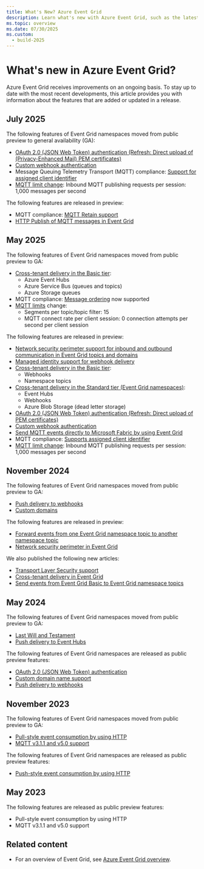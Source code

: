 ```yaml
---
title: What's New? Azure Event Grid
description: Learn what's new with Azure Event Grid, such as the latest release notes, known issues, bug fixes, deprecated functionality, and upcoming changes.
ms.topic: overview
ms.date: 07/30/2025
ms.custom:
  - build-2025
---
```


# What's new in Azure Event Grid?

Azure Event Grid receives improvements on an ongoing basis. To stay up to date with the most recent developments, this article provides you with information about the features that are added or updated in a release.

## July 2025

The following features of Event Grid namespaces moved from public preview to general availability (GA):

- [OAuth 2.0 (JSON Web Token) authentication (Refresh: Direct upload of (Privacy-Enhanced Mail) PEM certificates)](authenticate-with-namespaces-using-json-web-tokens.md#configure-oauth-20-jwt-authentication-settings-on-your-event-grid-namespace---direct-upload)
- [Custom webhook authentication](authenticate-with-namespaces-using-webhook-authentication.md)
- Message Queuing Telemetry Transport (MQTT) compliance: [Support for assigned client identifier](mqtt-support.md#assigned-client-identifiers)
- [MQTT limit change](quotas-limits.md): Inbound MQTT publishing requests per session: 1,000 messages per second

The following features are released in preview:

- MQTT compliance: [MQTT Retain support](mqtt-retain.md)
- [HTTP Publish of MQTT messages in Event Grid](mqtt-http-publish.md)

## May 2025

The following features of Event Grid namespaces moved from public preview to GA:

- [Cross-tenant delivery in the Basic tier](cross-tenant-delivery-using-managed-identity.md):
    - Azure Event Hubs
    - Azure Service Bus (queues and topics)
    - Azure Storage queues
- MQTT compliance: [Message ordering](mqtt-support.md#message-ordering) now supported
- [MQTT limits](quotas-limits.md) change:
    - Segments per topic/topic filter: 15
    - MQTT connect rate per client session: 0 connection attempts per second per client session

The following features are released in preview:

- [Network security perimeter support for inbound and outbound communication in Event Grid topics and domains](configure-network-security-perimeter.md)
- [Managed identity support for webhook delivery](deliver-events-using-managed-identity.md#deliver-events-to-webhooks-using-managed-identity)
- [Cross-tenant delivery in the Basic tier](cross-tenant-delivery-using-managed-identity.md):
    - Webhooks
    - Namespace topics
- [Cross-tenant delivery in the Standard tier (Event Grid namespaces)](cross-tenant-delivery-using-managed-identity.md):
    - Event Hubs
    - Webhooks
    - Azure Blob Storage (dead letter storage)
- [OAuth 2.0 (JSON Web Token) authentication (Refresh: Direct upload of PEM certificates)](authenticate-with-namespaces-using-json-web-tokens.md#configure-oauth-20-jwt-authentication-settings-on-your-event-grid-namespace---direct-upload)
- [Custom webhook authentication](authenticate-with-namespaces-using-webhook-authentication.md)
- [Send MQTT events directly to Microsoft Fabric by using Event Grid](mqtt-events-fabric.md)
- MQTT compliance: [Supports assigned client identifier](mqtt-support.md#assigned-client-identifiers)
- [MQTT limit change](quotas-limits.md): Inbound MQTT publishing requests per session: 1,000 messages per second

## November 2024

The following features of Event Grid namespaces moved from public preview to GA:

- [Push delivery to webhooks](namespace-handler-webhook.md)
- [Custom domains](custom-domains-namespaces.md)

The following features are released in preview:

- [Forward events from one Event Grid namespace topic to another namespace topic](forward-events-to-another-namespace-topic.md)
- [Network security perimeter in Event Grid](configure-network-security-perimeter.md)

We also published the following new articles:

- [Transport Layer Security support](transport-layer-security.md)
- [Cross-tenant delivery in Event Grid](cross-tenant-delivery-using-managed-identity.md)
- [Send events from Event Grid Basic to Event Grid namespace topics](handler-event-grid-namespace-topic.md)

## May 2024

The following features of Event Grid namespaces moved from public preview to GA:

- [Last Will and Testament](mqtt-support.md#last-will-and-testament-messages)
- [Push delivery to Event Hubs](namespace-handler-event-hubs.md)

The following features of Event Grid namespaces are released as public preview features:

- [OAuth 2.0 (JSON Web Token) authentication](oauth-json-web-token-authentication.md)
- [Custom domain name support](custom-domains-namespaces.md)
- [Push delivery to webhooks](namespace-handler-webhook.md)

## November 2023

The following features of Event Grid namespaces moved from public preview to GA:

- [Pull-style event consumption by using HTTP](pull-delivery-overview.md)
- [MQTT v3.1.1 and v5.0 support](mqtt-overview.md)

The following features of Event Grid namespaces are released as public preview features:

- [Push-style event consumption by using HTTP](pull-delivery-overview.md)

## May 2023

The following features are released as public preview features:

- Pull-style event consumption by using HTTP
- MQTT v3.1.1 and v5.0 support

## Related content

- For an overview of Event Grid, see [Azure Event Grid overview](overview.md).

